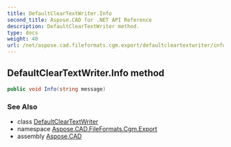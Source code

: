 ```yaml
---
title: DefaultClearTextWriter.Info
second_title: Aspose.CAD for .NET API Reference
description: DefaultClearTextWriter method. 
type: docs
weight: 40
url: /net/aspose.cad.fileformats.cgm.export/defaultcleartextwriter/info/
---
```

## DefaultClearTextWriter.Info method

```csharp
public void Info(string message)
```

### See Also

* class [DefaultClearTextWriter](../)
* namespace [Aspose.CAD.FileFormats.Cgm.Export](../../defaultcleartextwriter/)
* assembly [Aspose.CAD](../../../)


